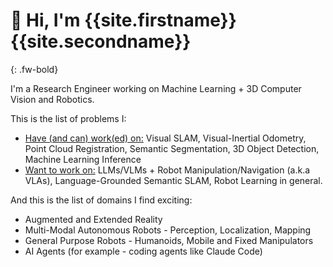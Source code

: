 # 👋 Hi, I'm {{site.firstname}} {{site.secondname}}
{: .fw-bold}

I'm a Research Engineer working on Machine Learning + 3D Computer Vision and Robotics.

This is the list of problems I:
- <ins>Have (and can) work(ed) on:</ins> Visual SLAM, Visual-Inertial Odometry, Point Cloud Registration, Semantic Segmentation, 3D Object Detection, Machine Learning Inference
- <ins>Want to work on:</ins> LLMs/VLMs + Robot Manipulation/Navigation (a.k.a VLAs), Language-Grounded Semantic SLAM, Robot Learning in general.

And this is the list of domains I find exciting:
- Augmented and Extended Reality
- Multi-Modal Autonomous Robots - Perception, Localization, Mapping
- General Purpose Robots - Humanoids, Mobile and Fixed Manipulators 
- AI Agents (for example - coding agents like Claude Code)
